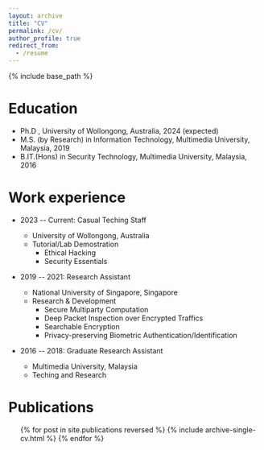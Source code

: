 ```yaml
---
layout: archive
title: "CV"
permalink: /cv/
author_profile: true
redirect_from:
  - /resume
---
```


{% include base_path %}

Education
======
* Ph.D , University of Wollongong, Australia, 2024 (expected)
* M.S. (by Research) in Information Technology, Multimedia University, Malaysia, 2019
* B.IT.(Hons) in Security Technology, Multimedia University, Malaysia, 2016

Work experience
======
* 2023 -- Current: Casual Teching Staff
  * University of Wollongong, Australia
  * Tutorial/Lab Demostration
    * Ethical Hacking
    * Security Essentials
  

* 2019 -- 2021: Research Assistant
  * National University of Singapore, Singapore
  * Research & Development
    * Secure Multiparty Computation
    * Deep Packet Inspection over Encrypted Traffics
    * Searchable Encryption
    * Privacy-preserving Biometric Authentication/Identification
  <!-- * Supervisor: Professor Hub -->

* 2016 -- 2018: Graduate Research Assistant
  * Multimedia University, Malaysia
  * Teching and Research
  
  
<!-- Skills
======
* Skill 1
* Skill 2
  * Sub-skill 2.1
  * Sub-skill 2.2
  * Sub-skill 2.3
* Skill 3 -->

Publications
======
  <ul>{% for post in site.publications reversed %}
    {% include archive-single-cv.html %}
  {% endfor %}</ul>
  
<!-- Talks
======
  <ul>{% for post in site.talks reversed %}
    {% include archive-single-talk-cv.html  %}
  {% endfor %}</ul>
  
Teaching
======
  <ul>{% for post in site.teaching reversed %}
    {% include archive-single-cv.html %}
  {% endfor %}</ul> -->
  
<!-- Service and leadership
======
* Currently signed in to 43 different slack teams -->

